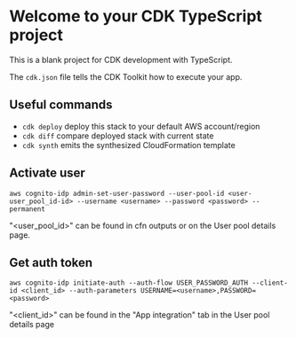 # Welcome to your CDK TypeScript project

This is a blank project for CDK development with TypeScript.

The `cdk.json` file tells the CDK Toolkit how to execute your app.

## Useful commands

* `cdk deploy`  deploy this stack to your default AWS account/region
* `cdk diff`    compare deployed stack with current state
* `cdk synth`   emits the synthesized CloudFormation template

## Activate user
```
aws cognito-idp admin-set-user-password --user-pool-id <user-user_pool_id-id> --username <username> --password <password> --permanent
```
"<user_pool_id>" can be found in cfn outputs or on the User pool details page.

## Get auth token
```
aws cognito-idp initiate-auth --auth-flow USER_PASSWORD_AUTH --client-id <client_id> --auth-parameters USERNAME=<username>,PASSWORD=<password>
```
"<client_id>" can be found in the "App integration" tab in the User pool details page